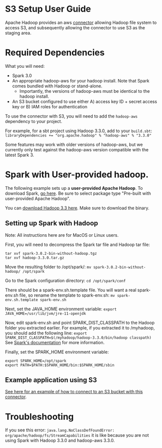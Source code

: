 # S3 Setup User Guide

Apache Hadoop provides an aws [connector](https://hadoop.apache.org/docs/stable/hadoop-aws/tools/hadoop-aws/index.html) 
allowing Hadoop file system to access S3, and subsequently allowing the connector to use S3 as the staging area.

# Required Dependencies
What you will need:
- Spark 3.0
- An appropriate hadoop-aws for your hadoop install. Note that Spark comes bundled with Hadoop or stand-alone.
  - Importantly, the versions of hadoop-aws must be identical to the hadoop install. 
- An S3 bucket configured to use either A) access key ID + secret access key or B) IAM roles for authentication

To use the connector with S3, you will need to add the `hadoop-aws` dependency to your project. 

For example, for a sbt project using Hadoop 3.3.0, add to your `build.sbt`:
```libraryDependencies += "org.apache.hadoop" % "hadoop-aws" % "3.3.0"```

Some features may work with older versions of hadoop-aws, but we currently only test against the hadoop-aws version compatible with
the latest Spark 3.

# Spark with User-provided hadoop.
The following example sets up a **user-provided Apache Hadoop**. To download Spark, [go here](https://spark.apache.org/downloads.html). Be sure to select package type "Pre-built with user-provided Apache Hadoop".

You can [download Hadoop 3.3 here](https://hadoop.apache.org/releases.html). Make sure to download the binary.

## Setting up Spark with Hadoop
Note: All instructions here are for MacOS or Linux users.

First, you will need to decompress the Spark tar file and Hadoop tar file:
```
tar xvf spark-3.0.2-bin-without-hadoop.tgz
tar xvf hadoop-3.3.0.tar.gz
```

Move the resulting folder to /opt/spark/:
`mv spark-3.0.2-bin-without-hadoop/ /opt/spark`

Go to the Spark configuration directory:
`cd /opt/spark/conf`

There should be a spark-env.sh.template file. You will want a real spark-env.sh file, so rename the template to spark-env.sh:
`mv spark-env.sh.template spark-env.sh`

Next, set the JAVA_HOME environment variable:
`export JAVA_HOME=/usr/lib/jvm/jre-11-openjdk`

Now, edit spark-env.sh and point SPARK_DIST_CLASSPATH to the Hadoop folder you extracted earlier. For example, if you extracted it to /myhadoop, you should add the following line:
`export SPARK_DIST_CLASSPATH=$(/myhadoop/hadoop-3.3.0/bin/hadoop classpath)`
See [Spark's documentation](http://spark.apache.org/docs/latest/hadoop-provided.html) for more information.

Finally, set the SPARK_HOME environment variable:
```
export SPARK_HOME=/opt/spark
export PATH=$PATH:$SPARK_HOME/bin:$SPARK_HOME/sbin
```
## Example application using S3
[See here for an example of how to connect to an S3 bucket with this connector](https://github.com/vertica/spark-connector/tree/main/examples/s3-example).

# Troubleshooting
If you see this error:
```java.lang.NoClassDefFoundError: org/apache/hadoop/fs/StreamCapabilities```
it is like because you are not using Spark with Hadoop 3.3.0 and hadoop-aws 3.3.0.